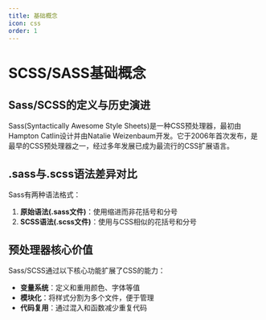 ```yaml
---
title: 基础概念
icon: css
order: 1
---
```


# SCSS/SASS基础概念

## Sass/SCSS的定义与历史演进

Sass(Syntactically Awesome Style Sheets)是一种CSS预处理器，最初由Hampton Catlin设计并由Natalie Weizenbaum开发。它于2006年首次发布，是最早的CSS预处理器之一，经过多年发展已成为最流行的CSS扩展语言。

<!-- 更多内容... -->

## .sass与.scss语法差异对比

Sass有两种语法格式：

1. **原始语法(.sass文件)**：使用缩进而非花括号和分号
2. **SCSS语法(.scss文件)**：使用与CSS相似的花括号和分号

<!-- 更多内容... -->

## 预处理器核心价值

Sass/SCSS通过以下核心功能扩展了CSS的能力：

- **变量系统**：定义和重用颜色、字体等值
- **模块化**：将样式分割为多个文件，便于管理
- **代码复用**：通过混入和函数减少重复代码

<!-- 更多内容... -->
